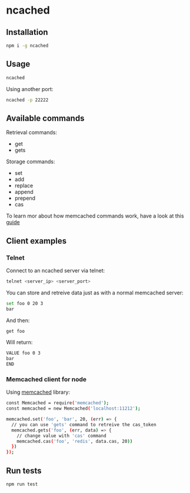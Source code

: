 # ncached

## Installation

```bash
npm i -g ncached
```

## Usage

```bash
ncached
```

Using another port:

```bash
ncached -p 22222
```

## Available commands

Retrieval commands:
* get
* gets

Storage commands:
* set
* add
* replace
* append
* prepend
* cas

To learn mor about how memcached commands work, have a look at this [guide](https://www.tutorialspoint.com/memcached/memcached_set_data.htm)

## Client examples

### Telnet

Connect to an ncached server via telnet:

```bash
telnet <server_ip> <server_port>
```

You can store and retreive data just as with a normal memcached server:
```bash
set foo 0 20 3
bar
```
And then:
```bash
get foo
```

Will return:
```bash
VALUE foo 0 3
bar
END
```

### Memcached client for node

Using [memcached](https://www.npmjs.com/package/memcached) library:

```bash
const Memcached = require('memcached');
const memcached = new Memcached('localhost:11212');

memcached.set('foo', 'bar', 20, (err) => { 
  // you can use 'gets' command to retreive the cas_token
  memcached.gets('foo', (err, data) => {
    // change value with 'cas' command
    memcached.cas('foo', 'redis', data.cas, 20))
  })
});
```

## Run tests

```bash
npm run test
```